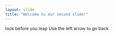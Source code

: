 ```yaml
---
layout: slide
title: "Welcome to our second slide!"
---
```

look before you leap
Use the left arrow to go back
